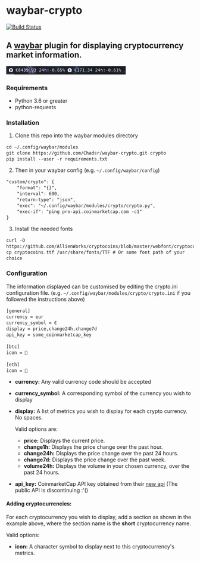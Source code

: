 # waybar-crypto

[![Build Status](https://travis-ci.org/Chadsr/waybar-crypto.svg?branch=master)](https://travis-ci.org/Chadsr/waybar-crypto)

## A [waybar](https://github.com/Alexays/Waybar) plugin for displaying cryptocurrency market information.

![Example Setup](https://raw.githubusercontent.com/Chadsr/waybar-crypto/master/images/waybar_crypto.png)

### Requirements
- Python 3.6 or greater
- python-requests

### Installation
1. Clone this repo into the waybar modules directory
```
cd ~/.config/waybar/modules
git clone https://github.com/Chadsr/waybar-crypto.git crypto
pip install --user -r requirements.txt
```

2. Then in your waybar config (e.g. `~/.config/waybar/config`)
```
"custom/crypto": {
    "format": "{}",
    "interval": 600,
    "return-type": "json",
    "exec": "~/.config/waybar/modules/crypto/crypto.py",
    "exec-if": "ping pro-api.coinmarketcap.com -c1"
}
```

3. Install the needed fonts
```
curl -O https://github.com/AllienWorks/cryptocoins/blob/master/webfont/cryptocoins.ttf
cp cryptocoins.ttf /usr/share/fonts/TTF # Or some font path of your choice
```

### Configuration
The information displayed can be customised by editing the crypto.ini configuration file.
(e.g. `~/.config/waybar/modules/crypto/crypto.ini` if you followed the instructions above)

```
[general]
currency = eur
currency_symbol = €
display = price,change24h,change7d
api_key = some_coinmarketcap_key

[btc]
icon = 

[eth]
icon = 
```
- **currency:** Any valid currency code should be accepted
- **currency_symbol:** A corresponding symbol of the currency you wish to display
- **display:** A list of metrics you wish to display for each crypto currency. No spaces. 
    
    Valid options are:
    - **price:** Displays the current price.
    - **change1h:** Displays the price change over the past hour.
    - **change24h:** Displays the price change over the past 24 hours.
    - **change7d:** Displays the price change over the past week.
    - **volume24h:** Displays the volume in your chosen currency, over the past 24 hours.
- **api_key:** CoinmarketCap API key obtained from their [new api](https://coinmarketcap.com/api/) (The public API is discontinuing :'()

#### Adding cryptocurrencies:
For each cryptocurrency you wish to display, add a section as shown in the example above, where the section name is the **short** cryptocurrency name. 

Valid options:
- **icon:** A character symbol to display next to this cryptocurrency's metrics.
